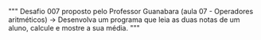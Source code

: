 """
Desafio 007 proposto pelo Professor Guanabara (aula 07 - Operadores aritméticos)
-> Desenvolva um programa que leia as duas notas de um aluno, calcule e mostre a sua média.
"""